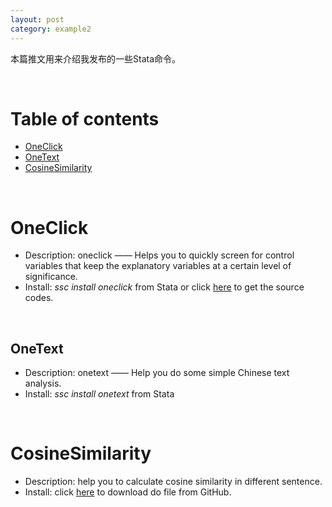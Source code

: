 ```yaml
---
layout: post
category: example2
---
```


本篇推文用来介绍我发布的一些Stata命令。

&emsp;

# Table of contents

- [OneClick](#OneClick)
- [OneText](#OneText)
- [CosineSimilarity](#CosineSimilarity)

&emsp;

# OneClick

- Description: oneclick —— Helps you to quickly screen for control variables that keep the explanatory variables at a certain level of significance.
- Install: *ssc install oneclick* from Stata or click [here](https://github.com/ShutterZor/StataOneClick) to get the source codes.

&emsp;

## OneText

- Description: onetext —— Help you do some simple Chinese text analysis.
- Install:  *ssc install onetext* from Stata

&emsp;

# CosineSimilarity

- Description: help you to calculate cosine similarity in different sentence.
- Install: click [here](https://github.com/ShutterZor/StataCosineSimilarity) to download do file from GitHub.
